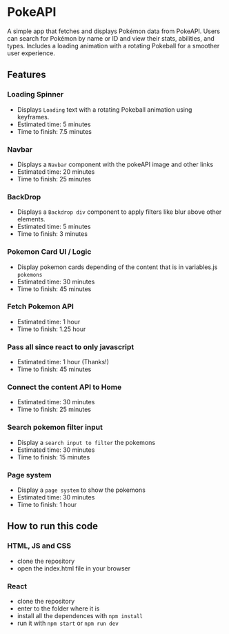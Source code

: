 # PokeAPI

A simple app that fetches and displays Pokémon data from PokeAPI. Users can search for Pokémon by name or ID and view their stats, abilities, and types. Includes a loading animation with a rotating Pokeball for a smoother user experience.

## Features

### Loading Spinner

- Displays `Loading` text with a rotating Pokeball animation using keyframes.
- Estimated time: 5 minutes
- Time to finish: 7.5 minutes

### Navbar

- Displays a `Navbar` component with the pokeAPI image and other links
- Estimated time: 20 minutes
- Time to finish: 25 minutes

### BackDrop

- Displays a `Backdrop div` component to apply filters like blur above other elements.
- Estimated time: 5 minutes
- Time to finish: 3 minutes


### Pokemon Card UI / Logic

- Display pokemon cards depending of the content that is in variables.js `pokemons`
- Estimated time: 30 minutes
- Time to finish: 45 minutes

### Fetch Pokemon API

- Estimated time: 1 hour
- Time to finish: 1.25 hour

### Pass all since react to only javascript

- Estimated time: 1 hour (Thanks!)
- Time to finish: 45 minutes

### Connect the content API to Home

- Estimated time: 30 minutes
- Time to finish: 25 minutes

### Search pokemon filter input

- Display a `search input to filter` the pokemons
- Estimated time: 30 minutes
- Time to finish: 15 minutes

### Page system

- Display a `page system` to show the pokemons
- Estimated time: 30 minutes
- Time to finish: 1 hour

## How to run this code

### HTML, JS and CSS
- clone the repository
- open the index.html file in your browser

### React
- clone the repository
- enter to the folder where it is
- install all the dependences with `npm install`
- run it with `npm start` or `npm run dev`
